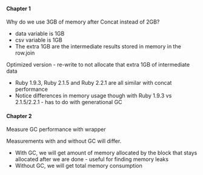 #### Chapter 1

Why do we use 3GB of memory after Concat instead of 2GB?

* data variable is 1GB
* csv variable is 1GB
* The extra 1GB are the intermediate results stored in memory in the row.join

Optimized version - re-write to not allocate that extra 1GB of intermediate data

* Ruby 1.9.3, Ruby 2.1.5 and Ruby 2.2.1 are all similar with concat performance
* Notice differences in memory usage though with Ruby 1.9.3 vs 2.1.5/2.2.1 - has to do with generational GC

#### Chapter 2

Measure GC performance with wrapper

Measurements with and without GC will differ.

* With GC, we will get amount of memory allocated by the block that stays allocated after we are done - useful for finding memory leaks
* Without GC, we will get total memory consumption